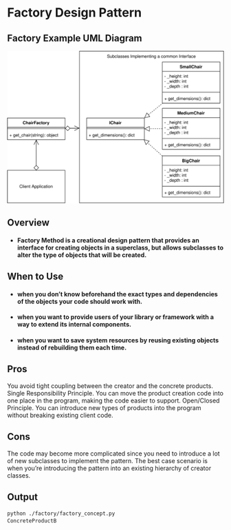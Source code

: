 # Factory Design Pattern

## Factory Example UML Diagram

![Chair Factory](../../img/factory_example.svg)

## Overview

- #### Factory Method is a creational design pattern that provides an interface for creating objects in a superclass, but allows subclasses to alter the type of objects that will be created.

## When to Use

- #### when you don’t know beforehand the exact types and dependencies of the objects your code should work with.

- #### when you want to provide users of your library or framework with a way to extend its internal components.

- #### when you want to save system resources by reusing existing objects instead of rebuilding them each time.

## Pros 

You avoid tight coupling between the creator and the concrete products.
Single Responsibility Principle. You can move the product creation code into one place in the program, making the code easier to support.
Open/Closed Principle. You can introduce new types of products into the program without breaking existing client code.

## Cons
The code may become more complicated since you need to introduce a lot of new subclasses to implement the pattern. The best case scenario is when you’re introducing the pattern into an existing hierarchy of creator classes.

## Output

```bash
python ./factory/factory_concept.py
ConcreteProductB
```
